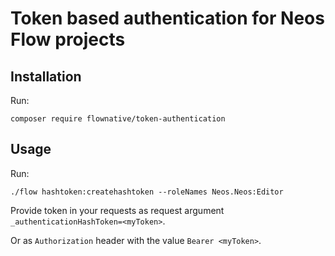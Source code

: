 # Token based authentication for Neos Flow projects

## Installation

Run:

    composer require flownative/token-authentication    

## Usage

Run:

    ./flow hashtoken:createhashtoken --roleNames Neos.Neos:Editor
 
Provide token in your requests as request argument `_authenticationHashToken=<myToken>`.

Or as `Authorization` header with the value `Bearer <myToken>`.
